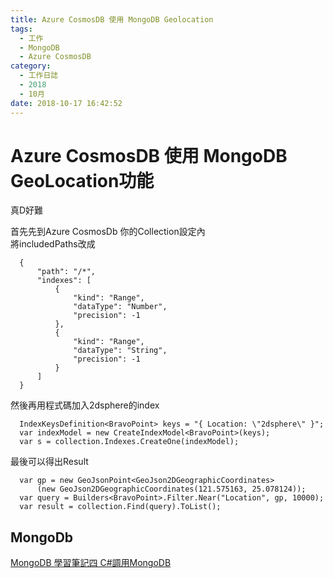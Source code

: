 ```yaml
---
title: Azure CosmosDB 使用 MongoDB Geolocation
tags:
  - 工作
  - MongoDB
  - Azure CosmosDB
category:
  - 工作日誌
  - 2018
  - 10月
date: 2018-10-17 16:42:52
---
```

# Azure CosmosDB 使用 MongoDB GeoLocation功能 #

真D好難  

首先先到Azure CosmosDb 你的Collection設定內  
將includedPaths改成  
```
  {
      "path": "/*",
      "indexes": [
          {
              "kind": "Range",
              "dataType": "Number",
              "precision": -1
          },
          {
              "kind": "Range",
              "dataType": "String",
              "precision": -1
          }
      ]
  }
```

然後再用程式碼加入2dsphere的index  
```
  IndexKeysDefinition<BravoPoint> keys = "{ Location: \"2dsphere\" }";
  var indexModel = new CreateIndexModel<BravoPoint>(keys);
  var s = collection.Indexes.CreateOne(indexModel);
```

最後可以得出Result  
```
  var gp = new GeoJsonPoint<GeoJson2DGeographicCoordinates>
      (new GeoJson2DGeographicCoordinates(121.575163, 25.078124));
  var query = Builders<BravoPoint>.Filter.Near("Location", gp, 10000);
  var result = collection.Find(query).ToList();
```

## MongoDb ##

[MongoDB 學習筆記四 C#調用MongoDB](https://blog.csdn.net/xundh/article/details/49449467)